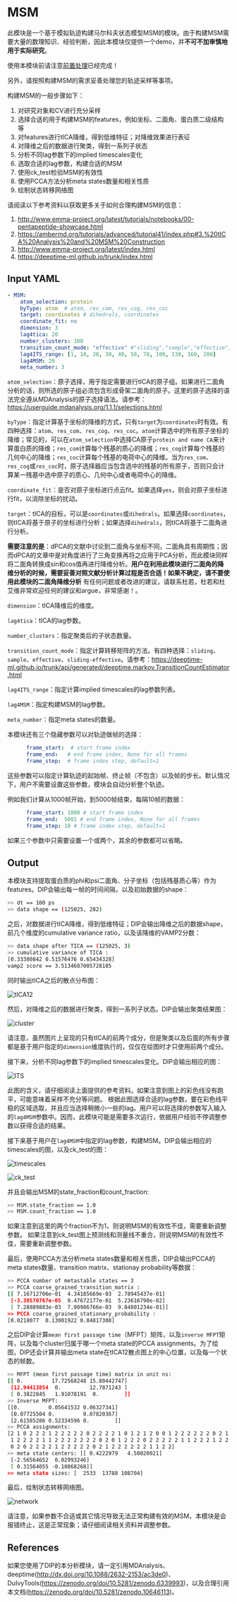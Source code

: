 # MSM

此模块是一个基于模拟轨迹构建马尔科夫状态模型MSM的模块。由于构建MSM需要大量的数理知识、经验判断，因此本模块仅提供一个demo，并**不可不加审慎地用于实际研究**。

使用本模块前请注意[前置处理](https://duivyprocedures-docs.readthedocs.io/en/latest/Framework.html#id7)已经完成！

另外，请按照构建MSM的需求妥善处理您的轨迹采样等事项。

构建MSM的一般步骤如下：
1. 对研究对象和CV进行充分采样
2. 选择合适的用于构建MSM的features，例如坐标、二面角、蛋白质二级结构等
3. 对features进行tICA降维，得到低维特征；对降维效果进行表征
4. 对降维之后的数据进行聚类，得到一系列子状态
5. 分析不同lag参数下的implied timescales变化
6. 选取合适的lag参数，构建合适的MSM
7. 使用ck_test检验MSM的有效性
8. 使用PCCA方法分析meta states数量和相关性质
9. 绘制状态转移网络图


请阅读以下参考资料以获取更多关于如何合理构建MSM的信息：

1. http://www.emma-project.org/latest/tutorials/notebooks/00-pentapeptide-showcase.html
2. https://ambermd.org/tutorials/advanced/tutorial41/index.php#3.%20tICA%20Analysis%20and%20MSM%20Construction
3. http://www.emma-project.org/latest/index.html
4. https://deeptime-ml.github.io/trunk/index.html



## Input YAML

```yaml
- MSM:
    atom_selection: protein
    byType: atom  # atom, res_com, res_cog, res_coc
    target: coordinates # dihedrals, coordinates
    coordinate_fit: no
    dimension: 3
    lag4tica: 20
    number_clusters: 100
    transition_count_mode: "effective" #"sliding","sample","effective","sliding-effective"
    lag4ITS_range: [1, 10, 20, 30, 40, 50, 70, 100, 130, 160, 200]
    lag4MSM: 20
    meta_number: 3
```

`atom_selection`：原子选择，用于指定需要进行tICA的原子组。如果进行二面角分析的话，则所选的原子组必须包含形成骨架二面角的原子。这里的原子选择的语法完全遵从MDAnalysis的原子选择语法。请参考：https://userguide.mdanalysis.org/1.1.1/selections.html

`byType`：指定计算基于坐标的降维的方式，只有`target`为`coordinates`时有效。有四种选择：`atom`、`res_com`、`res_cog`、`res_coc`。`atom`计算选中的所有原子坐标的降维；常见的，可以在`atom_selection`中选择CA原子`protein and name CA`来计算蛋白质的降维；`res_com`计算每个残基的质心的降维；`res_cog`计算每个残基的几何中心的降维；`res_coc`计算每个残基的电荷中心的降维。当为`res_com`、`res_cog`或`res_coc`时，原子选择器应当包含选中的残基的所有原子，否则只会计算某一残基中选中原子的质心、几何中心或者电荷中心的降维。

`coordinate_fit`：是否对原子坐标进行点云fit。如果选择`yes`，则会对原子坐标进行fit，以消除坐标的扰动。

`target`：tICA的目标，可以是`coordinates`或`dihedrals`。如果选择`coordinates`，则tICA将基于原子的坐标进行分析；如果选择`dihedrals`，则tICA将基于二面角进行分析。

**需要注意的是**：dPCA的文献中讨论到二面角与坐标不同，二面角具有周期性；因而dPCA的文章中是对角度进行了三角变换再将之应用于PCA分析，而此模块同样将二面角转换成sin和cos值再进行降维分析。**用户在利用此模块进行二面角的降维分析的时候，需要妥善对照文献分析计算过程是否合适！如果不确定，请不要使用此模块的二面角降维分析** 有任何问题或者改进的建议，请联系杜若，杜若和杜艾维非常欢迎任何的建议和argue，非常感谢！。

`dimension`：tICA降维后的维度。

`lag4tica`：tICA的lag参数。

`number_clusters`：指定聚类后的子状态数量。

`transition_count_mode`：指定计算转移矩阵的方法。有四种选择：`sliding`、`sample`、`effective`、`sliding-effective`。请参考：https://deeptime-ml.github.io/trunk/api/generated/deeptime.markov.TransitionCountEstimator.html

`lag4ITS_range`：指定计算implied timescales的lag参数列表。

`lag4MSM`：指定构建MSM的lag参数。

`meta_number`：指定meta states的数量。


本模块还有三个隐藏参数可以对轨迹做帧的选择：

```yaml
      frame_start:  # start frame index
      frame_end:   # end frame index, None for all frames
      frame_step:  # frame index step, default=1
```

这些参数可以指定计算轨迹的起始帧、终止帧（不包含）以及帧的步长。默认情况下，用户不需要设置这些参数，模块会自动分析整个轨迹。

例如我们计算从1000帧开始，到5000帧结束，每隔10帧的数据：

```yaml
      frame_start: 1000 # start frame index
      frame_end:  5001 # end frame index, None for all frames
      frame_step: 10 # frame index step, default=1
```

如果三个参数中只需要设置一个或两个，其余的参数都可以省略。


## Output

本模块支持提取蛋白质的phi和psi二面角、分子坐标（包括残基质心等）作为features。DIP会输出每一帧的时间间隔，以及初始数据的shape：

```bash
>> dt == 100 ps
>> data shape == (125025, 282)
```

之后，对数据进行tICA降维，得到低维特征；DIP会输出降维之后的数据shape，前几个维度的cumulative variance ratio，以及该降维的VAMP2分数：

```bash
>> data shape after TICA == (125025, 3)
>> cumulative variance of TICA : 
[0.33380842 0.51576476 0.65434328]
vamp2 score == 3.5134687005728185
```

同时输出tICA之后的散点分布图：

![tICA12](static/MSM_tica12.png)


然后，对降维之后的数据进行聚类，得到一系列子状态。DIP会输出聚类结果图：

![cluster](static/MSM_clustering.png)

请注意，虽然图片上呈现的只有tICA的前两个成分，但是聚类以及后面的所有步骤都是基于用户指定的`dimension`维度执行的，仅仅在绘图时才只使用前两个成分。


接下来，分析不同lag参数下的implied timescales变化。DIP会输出相应的图：

![ITS](static/MSM_ITS.png)

此图的含义，请仔细阅读上面提供的参考资料。如果注意到图上的彩色线没有跑平，可能意味着采样不充分等问题。
根据此图选择合适的lag参数，要在彩色线平稳的区域选取，并且应当选择稍微小一些的lag。用户可以将选择的参数写入输入的`lag4MSM`参数中。因而，此模块可能是需要多次运行，依据用户经验不停调整参数以获得合适的结果。

接下来基于用户在`lag4MSM`中指定的lag参数，构建MSM。DIP会输出相应的timescales的图，以及ck_test的图：

![timescales](static/MSM_timescales.png)

![ck_test](static/MSM_ck_test.png)

并且会输出MSM的state_fraction和count_fraction:

```bash
>> MSM.state_fraction == 1.0
>> MSM.count_fraction == 1.0
```

如果注意到这里的两个fraction不为1，则说明MSM的有效性不佳，需要重新调整参数。
如果注意到ck_test图上预测线和测量线不重合，则说明MSM的有效性不佳，需要重新调整参数。

最后，使用PCCA方法分析meta states数量和相关性质，DIP会输出PCCA的meta states数量、transition matrix、stationay probability等数据：

```bash
>> PCCA number of metastable states == 3
>> PCCA coarse_grained_transition_matrix :
[[ 7.16712706e-01  4.34185669e-03  2.78945437e-01]
 [-3.38570767e-05  9.47672177e-01  5.23616798e-02]
 [ 7.28889883e-03  7.90986766e-03  9.84801234e-01]]
>> PCCA coarse_grained_stationary_probability :
[0.0218077  0.13001922 0.84817308]
```

之后DIP会计算`mean first passage time`（MFPT）矩阵，以及`inverse MFPT`矩阵，以及每个cluster归属于哪一个meta state的PCCA assignments。为了绘图，DIP还会计算并输出meta state在tICA12散点图上的中心位置，以及每一个状态的帧数。

```bash
>> MFPT (mean first passage time) matrix in unit ns: 
[[ 0.         17.72568248 15.80442747]
 [12.94413854  0.         12.7871243 ]
 [ 0.3822845   1.91078191  0.        ]]
>> Inverse MFPT: 
[[0.         0.05641532 0.06327341]
 [0.07725504 0.         0.07820367]
 [2.61585286 0.52334596 0.        ]]
>> PCCA assignments: 
[2 1 0 2 2 2 1 2 2 2 2 2 0 2 2 2 2 1 0 1 2 1 2 0 0 1 2 2 2 2 2 2 0 2 1 2 2
 1 2 2 2 2 1 1 2 2 2 2 2 2 2 0 2 0 1 2 2 2 0 2 2 2 2 2 1 1 2 2 2 1 2 2 0 0
 0 2 0 2 2 2 2 1 2 2 2 2 2 0 2 1 2 2 2 2 2 2 1 1 2 2]
>> meta state centers: [[ 0.4222979   4.50020021]
 [-2.56564652  0.02993246]
 [ 0.31564055 -0.10868268]]
>> meta state sizes: [  2533  13788 108704]
```

最后，绘制状态转移网络图。

![network](static/MSM_Network.png)


请注意，如果参数不合适或其它情况导致无法正常构建有效的MSM，本模块是会报错终止，这是正常现象；请仔细阅读相关资料并调整参数。


## References

如果您使用了DIP的本分析模块，请一定引用MDAnalysis、deeptime(http://dx.doi.org/10.1088/2632-2153/ac3de0)、DuIvyTools(https://zenodo.org/doi/10.5281/zenodo.6339993)，以及合理引用本文档(https://zenodo.org/doi/10.5281/zenodo.10646113)。
